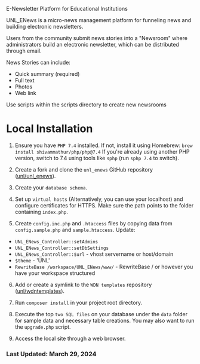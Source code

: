 E-Newsletter Platform for Educational Institutions

UNL_ENews is a micro-news management platform for funneling news and building
electronic newsletters.

Users from the community submit news stories into a "Newsroom" where administrators
build an electronic newsletter, which can be distributed through email.

News Stories can include:

 * Quick summary (required)
 * Full text
 * Photos
 * Web link

Use scripts within the scripts directory to create new newsrooms

# Local Installation

1. Ensure you have `PHP 7.4` installed. If not, install it using Homebrew: `brew install shivammathur/php/php@7.4`
If you're already using another PHP version, switch to 7.4 using tools like `sphp` (run `sphp 7.4` to switch).

2. Create a fork and clone the `unl_enews` GitHub repository ([unl/unl_enews](https://github.com/unl/unl_enews/)).

3. Create your `database schema`.

4. Set up `virtual hosts` (Alternatively, you can use your localhost) and configure certificates for HTTPS. Make sure the path points to the folder containing `index.php`.

5. Create `config.inc.php` and `.htaccess` files by copying data from `config.sample.php` and `sample.htaccess`. Update:
- `UNL_ENews_Controller::setAdmins`
- `UNL_ENews_Controller::setDbSettings`
- `UNL_ENews_Controller::$url` - vhost servername or host/domain
- `$theme` - 'UNL'
- `RewriteBase /workspace/UNL_ENews/www/` - RewriteBase / or however you have your workspace structured

6. Add or create a symlink to the `WDN templates` repository ([unl/wdntemplates](https://github.com/unl/wdntemplates)).

7. Run `composer install` in your project root directory.

8. Execute the top `two SQL files` on your database under the `data` folder for sample data and necessary table creations. You may also want to run the `upgrade.php` script.

9. Access the local site through a web browser.

### Last Updated: March 29, 2024
